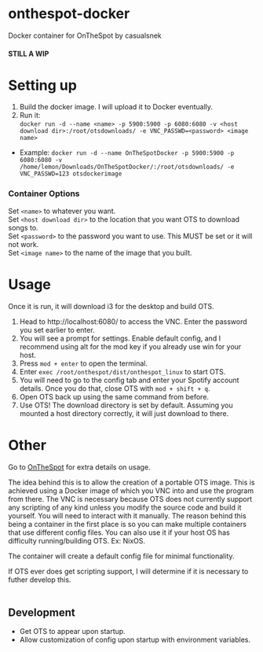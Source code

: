 # onthespot-docker </br>
Docker container for OnTheSpot by casualsnek </br>

#### STILL A WIP </br>

# Setting up </br>
1. Build the docker image. I will upload it to Docker eventually. </br>
2. Run it: </br>
`docker run -d --name <name> -p 5900:5900 -p 6080:6080 -v <host download dir>:/root/otsdownloads/ -e VNC_PASSWD=<password> <image name>` </br>
  - Example: `docker run -d --name OnTheSpotDocker -p 5900:5900 -p 6080:6080 -v /home/lemon/Downloads/OnTheSpotDocker/:/root/otsdownloads/ -e VNC_PASSWD=123 otsdockerimage`

### Container Options </br>
Set `<name>` to whatever you want. </br>
Set `<host download dir>` to the location that you want OTS to download songs to. </br>
Set `<password>` to the password you want to use. This MUST be set or it will not work. </br>
Set `<image name>` to the name of the image that you built. </br>

# Usage </br>
Once it is run, it will download i3 for the desktop and build OTS. </br>
1. Head to http://localhost:6080/ to access the VNC. Enter the password you set earlier to enter.
2. You will see a prompt for settings. Enable default config, and I recommend using alt for the mod key if you already use win for your host. </br>
3. Press `mod + enter` to open the terminal. </br>
4. Enter `exec /root/onthespot/dist/onthespot_linux` to start OTS. </br>
5. You will need to go to the config tab and enter your Spotify account details. Once you do that, close OTS with `mod + shift + q`. </br>
6. Open OTS back up using the same command from before. </br>
7. Use OTS! The download directory is set by default. Assuming you mounted a host directory correctly, it will just download to there. </br>

# Other </br>

Go to [OnTheSpot](https://github.com/casualsnek/onthespot) for extra details on usage. </br>

The idea behind this is to allow the creation of a portable OTS image. This is achieved using a Docker image of which you VNC into and use the program from there. The VNC is necessary because OTS does not currently support any scripting of any kind unless you modify the source code and build it yourself. You will need to interact with it manually. The reason behind this being a container in the first place is so you can make multiple containers that use different config files. You can also use it if your host OS has difficulty running/building OTS. Ex: NixOS. </br>

The container will create a default config file for minimal functionality. </br>

If OTS ever does get scripting support, I will determine if it is necessary to futher develop this. </br>
</br>

## Development
- Get OTS to appear upon startup. </br>
- Allow customization of config upon startup with environment variables. </br>

